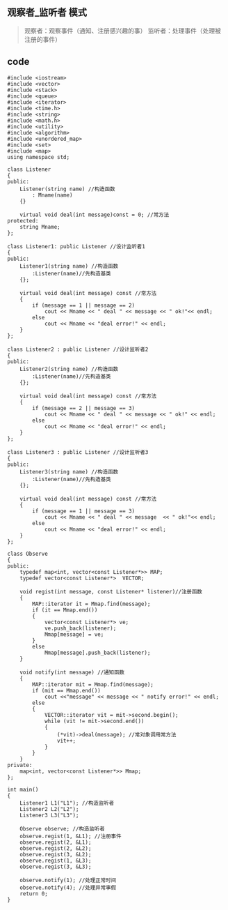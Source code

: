 ## 观察者_监听者 模式 ##

> 观察者：观察事件（通知、注册感兴趣的事）
> 监听者：处理事件（处理被注册的事件）

##  code ##

    #include <iostream>
    #include <vector>
    #include <stack>
    #include <queue>
    #include <iterator>
    #include <time.h>
    #include <string>
    #include <math.h>
    #include <utility>
    #include <algorithm>
    #include <unordered_map>
    #include <set>
    #include <map>
    using namespace std;
    
    class Listener
    {
    public:
    	Listener(string name) //构造函数
    		: Mname(name)
    	{}
    
    	virtual void deal(int message)const = 0; //常方法
    protected:
    	string Mname;
    };
    
    class Listener1: public Listener //设计监听者1
    {
    public:
    	Listener1(string name) //构造函数
    		:Listener(name)//先构造基类
    	{};
    
    	virtual void deal(int message) const //常方法
    	{
    		if (message == 1 || message == 2)
    			cout << Mname << " deal " << message << " ok!"<< endl;
    		else
    			cout << Mname << "deal error!" << endl;
    	}
    };
    
    class Listener2 : public Listener //设计监听者2
    {
    public:
    	Listener2(string name) //构造函数
    		:Listener(name)//先构造基类
    	{};
    
    	virtual void deal(int message) const //常方法
    	{
    		if (message == 2 || message == 3)
    			cout << Mname << " deal " << message << " ok!" << endl;
    		else
    			cout << Mname << "deal error!" << endl;
    	}
    };
    
    class Listener3 : public Listener //设计监听者3
    {
    public:
    	Listener3(string name) //构造函数
    		:Listener(name)//先构造基类
    	{};
    
    	virtual void deal(int message) const //常方法
    	{
    		if (message == 1 || message == 3)
    			cout << Mname << " deal " << message  << " ok!"<< endl;
    		else
    			cout << Mname << "deal error!" << endl;
    	}
    };
    
    class Observe
    {
    public:
    	typedef map<int, vector<const Listener*>> MAP;
    	typedef vector<const Listener*>  VECTOR;
    
    	void regist(int message, const Listener* listener)//注册函数
    	{
    		MAP::iterator it = Mmap.find(message);
    		if (it == Mmap.end())
    		{
    			vector<const Listener*> ve;
    			ve.push_back(listener);
    			Mmap[message] = ve;
    		}
    		else
    			Mmap[message].push_back(listener);
    	}
    
    	void notify(int message) //通知函数
    	{
    		MAP::iterator mit = Mmap.find(message);
    		if (mit == Mmap.end())
    			cout <<"message" << message << " notify error!" << endl;
    		else
    		{
    			VECTOR::iterator vit = mit->second.begin();
    			while (vit != mit->second.end())
    			{
    				(*vit)->deal(message); //常对象调用常方法
    				vit++;
    			}
    		}
    	}
    private:
    	map<int, vector<const Listener*>> Mmap;
    };
    
    int main()
    {
    	Listener1 L1("L1"); //构造监听者
    	Listener2 L2("L2");
    	Listener3 L3("L3");
    
    	Observe observe; //构造监听者
    	observe.regist(1, &L1); //注册事件
    	observe.regist(2, &L1);
    	observe.regist(2, &L2);
    	observe.regist(3, &L2);
    	observe.regist(1, &L3);
    	observe.regist(3, &L3);
    
    	observe.notify(1); //处理正常时间
    	observe.notify(4); //处理异常事假
    	return 0;
    }